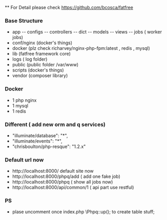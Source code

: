 
**
For Detail please check https://github.com/bcosca/fatfree

### Base Structure

- app 
-- configs 
-- controllers
-- dict
-- models
-- views
-- jobs ( worker jobs)
- conf/nginx (docker's things)
- docker (plz check richarvey/nginx-php-fpm:latest , redis , mysql)
- lib (fatfree framework core)
- logs ( log folder)
- public (public folder /var/www)
- scripts (docker's things)
- vendor (composer library)

### Docker 
- 1 php nginx 
- 1 mysql
- 1 redis

### Different ( add new orm and q services)
- "illuminate/database": "*",
- "illuminate/events": "*",
- "chrisboulton/php-resque": "1.2.x"


### Default url now
- http://localhost:8000/ default site now
- http://localhost:8000/phpq/add ( add one fake job)
- http://localhost:8000/phpq ( show all jobs now)
- http://localhost:8000/api/common/1 ( api part use restful)

### PS
- plase uncomment once index.php \Phpq::up(); to create table stuff;